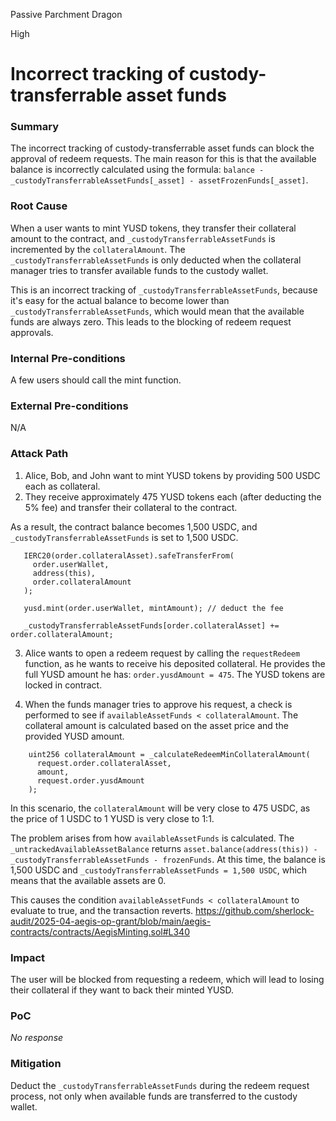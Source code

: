 Passive Parchment Dragon

High

# Incorrect tracking of custody-transferrable asset funds

### Summary

The incorrect tracking of custody-transferrable asset funds can block the approval of redeem requests. The main reason for this is that the available balance is incorrectly calculated using the formula: `balance - _custodyTransferrableAssetFunds[_asset] - assetFrozenFunds[_asset]`.

### Root Cause

When a user wants to mint YUSD tokens, they transfer their collateral amount to the contract, and `_custodyTransferrableAssetFunds` is incremented by the `collateralAmount`.
The `_custodyTransferrableAssetFunds` is only deducted when the collateral manager tries to transfer available funds to the custody wallet.

This is an incorrect tracking of `_custodyTransferrableAssetFunds`, because it's easy for the actual balance to become lower than `_custodyTransferrableAssetFunds`, which would mean that the available funds are always zero. This leads to the blocking of redeem request approvals.

### Internal Pre-conditions

A few users should call the mint function.

### External Pre-conditions

N/A

### Attack Path

1. Alice, Bob, and John want to mint YUSD tokens by providing 500 USDC each as collateral.
2. They receive approximately 475 YUSD tokens each (after deducting the 5% fee) and transfer their collateral to the contract.

As a result, the contract balance becomes 1,500 USDC, and `_custodyTransferrableAssetFunds` is set to 1,500 USDC.
 ```solidity
    IERC20(order.collateralAsset).safeTransferFrom(
      order.userWallet,
      address(this),
      order.collateralAmount
    );
    
    yusd.mint(order.userWallet, mintAmount); // deduct the fee

    _custodyTransferrableAssetFunds[order.collateralAsset] += order.collateralAmount;
```

3. Alice wants to open a redeem request by calling the `requestRedeem` function, as he wants to receive his deposited collateral. He provides the full YUSD amount he has: `order.yusdAmount = 475`. The YUSD tokens are locked in contract.

4. When the funds manager tries to approve his request, a check is performed to see if `availableAssetFunds < collateralAmount`. The collateral amount is calculated based on the asset price and the provided YUSD amount.

```solidity
    uint256 collateralAmount = _calculateRedeemMinCollateralAmount(
      request.order.collateralAsset,
      amount,
      request.order.yusdAmount
    );
```
In this scenario, the `collateralAmount` will be very close to 475 USDC, as the price of 1 USDC to 1 YUSD is very close to 1:1.

The problem arises from how `availableAssetFunds` is calculated. The` _untrackedAvailableAssetBalance` returns `asset.balance(address(this)) - _custodyTransferrableAssetFunds - frozenFunds`.
At this time, the balance is 1,500 USDC and `_custodyTransferrableAssetFunds = 1,500 USDC`, which means that the available assets are 0.

This causes the condition `availableAssetFunds < collateralAmount` to evaluate to true, and the transaction reverts. https://github.com/sherlock-audit/2025-04-aegis-op-grant/blob/main/aegis-contracts/contracts/AegisMinting.sol#L340

### Impact

The user will be blocked from requesting a redeem, which will lead to losing their collateral if they want to back their minted YUSD.

### PoC

_No response_

### Mitigation

Deduct the `_custodyTransferrableAssetFunds` during the redeem request process, not only when available funds are transferred to the custody wallet.